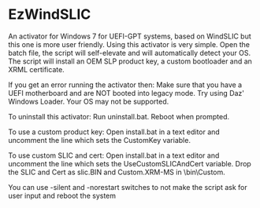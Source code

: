 # EzWindSLIC
An activator for Windows 7 for UEFI-GPT systems, based on WindSLIC but this one is more user friendly.
Using this activator is very simple. Open the batch file, the script will self-elevate and will automatically detect your OS. The script will install an OEM SLP product key, a custom bootloader and an XRML certificate.

If you get an error running the activator then:
Make sure that you have a UEFI motherboard and are NOT booted into legacy mode. Try using Daz' Windows Loader. Your OS may not be supported.

To uninstall this activator:
Run uninstall.bat. Reboot when prompted.

To use a custom product key:
Open install.bat in a text editor and uncomment the line which sets the CustomKey variable.

To use custom SLIC and cert:
Open install.bat in a text editor and uncomment the line which sets the UseCustomSLICAndCert variable. Drop the SLIC and Cert as slic.BIN and Custom.XRM-MS in \bin\Custom.

You can use -silent and -norestart switches to not make the script ask for user input and reboot the system
